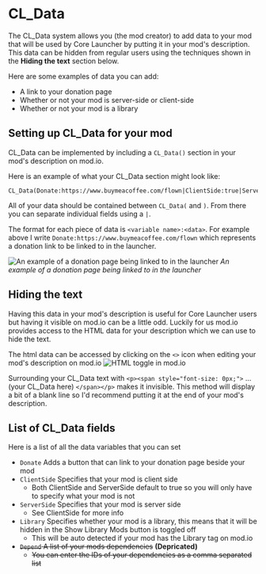 # CL_Data

The CL_Data system allows you (the mod creator) to add data to your mod that will be used by Core Launcher by putting it in your mod's description. This data can be hidden from regular users using the techniques shown in the **Hiding the text** section below. 

Here are some examples of data you can add:
- A link to your donation page
- Whether or not your mod is server-side or client-side
- Whether or not your mod is a library

## Setting up CL_Data for your mod

CL_Data can be implemented by including a `CL_Data()` section in your mod's description on mod.io.

Here is an example of what your CL_Data section might look like:
```
CL_Data(Donate:https://www.buymeacoffee.com/flown|ClientSide:true|ServerSide:false)
```

All of your data should be contained between `CL_Data(` and `)`. From there you can separate individual fields using a `|`.

The format for each piece of data is `<variable name>:<data>`. For example above I write `Donate:https://www.buymeacoffee.com/flown` which represents a donation link to be linked to in the launcher.

![An example of a donation page being linked to in the launcher](https://github.com/user-attachments/assets/67fbe4cd-79b7-4763-8ceb-abc5d0169252)
*An example of a donation page being linked to in the launcher*

## Hiding the text

Having this data in your mod's description is useful for Core Launcher users but having it visible on mod.io can be a little odd. Luckily for us mod.io provides access to the HTML data for your description which we can use to hide the text. 

The html data can be accessed by clicking on the `<>` icon when editing your mod's description on mod.io
![HTML toggle in mod.io](https://github.com/user-attachments/assets/42067315-9082-4422-8262-7fb1f3de3d57)

Surrounding your CL_Data text with `<p><span style="font-size: 0px;">` ... (your CL_Data here) `</span></p>` makes it invisible. This method will display a bit of a blank line so I'd recommend putting it at the end of your mod's description.

## List of CL_Data fields
Here is a list of all the data variables that you can set

- `Donate` Adds a button that can link to your donation page beside your mod
- `ClientSide` Specifies that your mod is client side
  - Both ClientSide and ServerSide default to true so you will only have to specify what your mod is not
- `ServerSide` Specifies that your mod is server side
  - See ClientSide for more info
- `Library` Specifies whether your mod is a library, this means that it will be hidden in the Show Library Mods button is toggled off
  - This will be auto detected if your mod has the Library tag on mod.io
- ~~`Depend` A list of your mods dependencies~~ **(Depricated)**
  - ~~You can enter the IDs of your dependencies as a comma separated list~~
